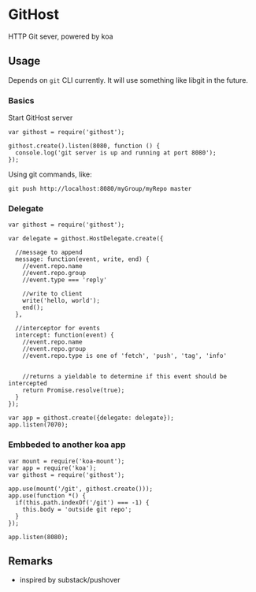 # GitHost

HTTP Git sever, powered by koa


## Usage

Depends on `git` CLI currently. It will use something like libgit in the future.

### Basics

Start GitHost server

```
var githost = require('githost');

githost.create().listen(8080, function () {
  console.log('git server is up and running at port 8080');
});
```

Using git commands, like:

```
git push http://localhost:8080/myGroup/myRepo master
```

### Delegate

```
var githost = require('githost');

var delegate = githost.HostDelegate.create({

  //message to append
  message: function(event, write, end) {
    //event.repo.name
    //event.repo.group
    //event.type === 'reply'

    //write to client
    write('hello, world');
    end();
  },

  //interceptor for events
  intercept: function(event) {
    //event.repo.name
    //event.repo.group
    //event.repo.type is one of 'fetch', 'push', 'tag', 'info'


    //returns a yieldable to determine if this event should be intercepted
    return Promise.resolve(true);
  }
});

var app = githost.create({delegate: delegate});
app.listen(7070);
```


### Embbeded to another koa app

```
var mount = require('koa-mount');
var app = require('koa');
var githost = require('githost');

app.use(mount('/git', githost.create()));
app.use(function *() {
  if(this.path.indexOf('/git') === -1) {
    this.body = 'outside git repo';
  }
});

app.listen(8080);
```

## Remarks

* inspired by substack/pushover
